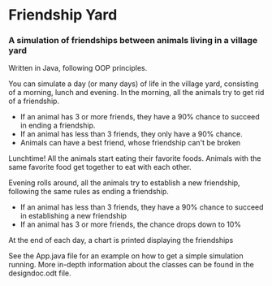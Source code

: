# Friendship Yard

<h3> A simulation of friendships between animals living in a village yard</h3>
Written in Java, following OOP principles.

You can simulate a day (or many days) of life in the village yard, consisting of a morning, lunch and evening.
In the morning, all the animals try to get rid of a friendship.
<ul>
  <li>If an animal has 3 or more friends, they have a 90% chance to succeed in ending a friendship.</li>
  <li>If an animal has less than 3 friends, they only have a 90% chance.</li>
  <li>Animals can have a best friend, whose friendship can't be broken</li>
</ul>
Lunchtime! All the animals start eating their favorite foods. Animals with the same favorite food get together to eat with each other.
  
Evening rolls around, all the animals try to establish a new friendship, following the same rules as ending a friendship.
<ul>
  <li>If an animal has less than 3 friends, they have a 90% chance to succeed in establishing a new friendship</li>
  <li>If an animal has 3 or more friends, the chance drops down to 10%</li>
</ul>

At the end of each day, a chart is printed displaying the friendships


See the App.java file for an example on how to get a simple simulation running.
More in-depth information about the classes can be found in the designdoc.odt file.

